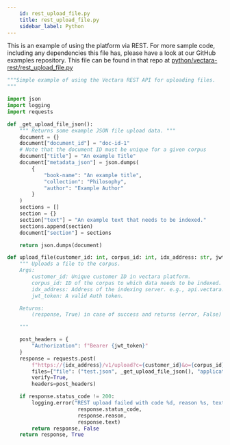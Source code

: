 ```yaml
---
    id: rest_upload_file.py
    title: rest_upload_file.py
    sidebar_label: Python
---
```


This is an example of using the platform via REST.  For more sample code, including any dependencies this file has, please have a look at our GitHub examples repository.  This file can be found in that repo at <a href="https://github.com/vectara/getting-started/tree/main/language-examples/python/vectara-rest/rest_upload_file.py">python/vectara-rest/rest_upload_file.py</a>

```py title="python/vectara-rest/rest_upload_file.py"
"""Simple example of using the Vectara REST API for uploading files.
"""

import json
import logging
import requests

def _get_upload_file_json():
    """ Returns some example JSON file upload data. """
    document = {}
    document["document_id"] = "doc-id-1"
    # Note that the document ID must be unique for a given corpus
    document["title"] = "An example Title"
    document["metadata_json"] = json.dumps(
        {
            "book-name": "An example title",
            "collection": "Philosophy",
            "author": "Example Author"
        }
    )
    sections = []
    section = {}
    section["text"] = "An example text that needs to be indexed."
    sections.append(section)
    document["section"] = sections

    return json.dumps(document)

def upload_file(customer_id: int, corpus_id: int, idx_address: str, jwt_token: str):
    """ Uploads a file to the corpus.
    Args:
        customer_id: Unique customer ID in vectara platform.
        corpus_id: ID of the corpus to which data needs to be indexed.
        idx_address: Address of the indexing server. e.g., api.vectara.io
        jwt_token: A valid Auth token.

    Returns:
        (response, True) in case of success and returns (error, False) in case of failure.

    """

    post_headers = {
        "Authorization": f"Bearer {jwt_token}"
    }
    response = requests.post(
        f"https://{idx_address}/v1/upload?c={customer_id}&o={corpus_id}",
        files={"file": ("test.json", _get_upload_file_json(), "application/json")},
        verify=True,
        headers=post_headers)

    if response.status_code != 200:
        logging.error("REST upload failed with code %d, reason %s, text %s",
                       response.status_code,
                       response.reason,
                       response.text)
        return response, False
    return response, True
```
